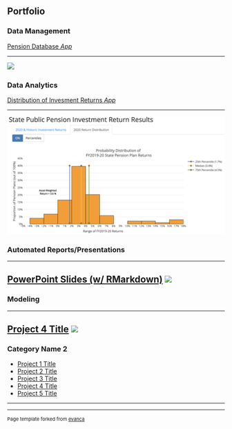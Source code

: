 ## Portfolio

### Data Management 
[Pension Database *App*](https://github.com/ReasonFoundation/pensionviewr)

---
<img src="images/Reason Database Viewer (V4.0).png?raw=true"/>

### Data Analytics
[Distribution of Invesment Returns *App*](https://reason.shinyapps.io/StatePublicPensionReturnResults_Updt2)

---
<img src="images/2020FY Returns2.jpg?raw=true"/>

### Automated Reports/Presentations
---
[PowerPoint Slides (w/ RMarkdown)](http://example.com/)
<img src="images/dummy_thumbnail.jpg?raw=true"/>
---

### Modeling
---
[Project 4 Title](http://example.com/)
<img src="images/dummy_thumbnail.jpg?raw=true"/>
---

### Category Name 2

- [Project 1 Title](http://example.com/)
- [Project 2 Title](http://example.com/)
- [Project 3 Title](http://example.com/)
- [Project 4 Title](http://example.com/)
- [Project 5 Title](http://example.com/)

---




---
<p style="font-size:11px">Page template forked from <a href="https://github.com/evanca/quick-portfolio">evanca</a></p>
<!-- Remove above link if you don't want to attibute -->

